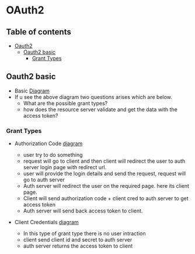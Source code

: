 # OAuth2
## Table of contents
- [Oauth2](#oauth2)
   - [Oauth2 basic](#oauth2-basic)
      - [Grant Types](#grant-types)

## Oauth2 basic
- Basic [Diagram](/oauth2-basic.png)
- If u see the above diagram two questions arises which are below.
   - What are the possible grant types?
   - how does the resource server validate and get the data with the access token?
### Grant Types
- Authorization Code [diagram](/oauth2-authorizationcode.png)
   - user try to do something
   - request will go to client and then client will redirect the user to auth server login page with redirect url.
   - user will provide the login details and send the request, request will go to auth server
   - Auth server will redirect the user on the required page. here its client page.
   - Client will send authorization code + client cred to auth server to get access token
   - Auth server will send back access token to client.
 
- Client Credentials [diagram](/oauth2-client-credentials.png)
   - In this type of grant type there is no user intraction
   - client send client id and secret to auth server
   - auth server returns the access token to client

